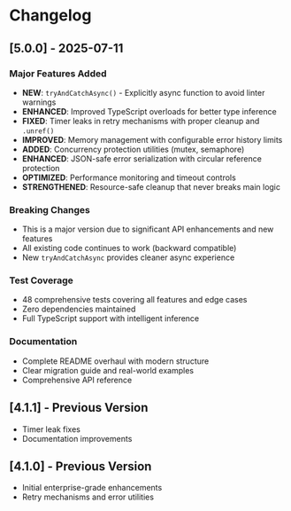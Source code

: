 # Changelog

## [5.0.0] - 2025-07-11

### Major Features Added
- **NEW**: `tryAndCatchAsync()` - Explicitly async function to avoid linter warnings
- **ENHANCED**: Improved TypeScript overloads for better type inference
- **FIXED**: Timer leaks in retry mechanisms with proper cleanup and `.unref()`
- **IMPROVED**: Memory management with configurable error history limits
- **ADDED**: Concurrency protection utilities (mutex, semaphore)
- **ENHANCED**: JSON-safe error serialization with circular reference protection
- **OPTIMIZED**: Performance monitoring and timeout controls
- **STRENGTHENED**: Resource-safe cleanup that never breaks main logic

### Breaking Changes
- This is a major version due to significant API enhancements and new features
- All existing code continues to work (backward compatible)
- New `tryAndCatchAsync` provides cleaner async experience

### Test Coverage
- 48 comprehensive tests covering all features and edge cases
- Zero dependencies maintained
- Full TypeScript support with intelligent inference

### Documentation
- Complete README overhaul with modern structure
- Clear migration guide and real-world examples
- Comprehensive API reference

## [4.1.1] - Previous Version
- Timer leak fixes
- Documentation improvements

## [4.1.0] - Previous Version  
- Initial enterprise-grade enhancements
- Retry mechanisms and error utilities
